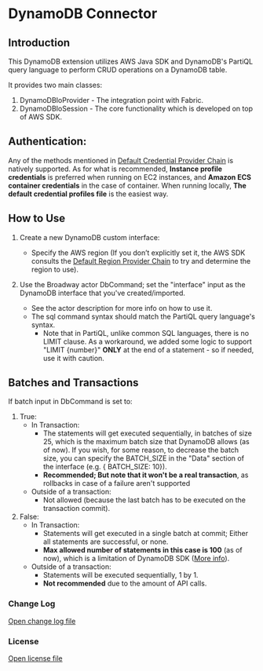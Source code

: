 
# DynamoDB Connector
          
## Introduction

This DynamoDB extension utilizes AWS Java SDK and DynamoDB's PartiQL query language to perform CRUD operations on a DynamoDB table.  

It provides two main classes:
1. DynamoDBIoProvider - The integration point with Fabric.
2. DynamoDBIoSession - The core functionality which is developed on top of AWS SDK.


## Authentication: 
Any of the methods mentioned in [Default Credential Provider Chain](https://docs.aws.amazon.com/sdk-for-java/v1/developer-guide/credentials.html#credentials-default) is natively supported. 
As for what is recommended, **Instance profile credentials** is preferred when running on EC2 instances, and **Amazon ECS container credentials** in the case of container. When running locally, **The default credential profiles file** is the easiest way.


## How to Use
1. Create a new DynamoDB custom interface:
   - Specify the AWS region (If you don’t explicitly set it, the AWS SDK consults the [Default Region Provider Chain](https://docs.aws.amazon.com/sdk-for-java/latest/developer-guide/region-selection.html#automatically-determine-the-aws-region-from-the-environment) to try and determine the region to use).

3. Use the Broadway actor DbCommand; set the "interface" input as the DynamoDB interface that you've created/imported.
    - See the actor description for more info on how to use it.
    - The sql command syntax should match the PartiQL query language's syntax.
      - Note that in PartiQL, unlike common SQL languages, there is no LIMIT clause. As a workaround, we added some logic to support "LIMIT {number}" **ONLY** at the end of a statement - so if needed, use it with caution.

## Batches and Transactions
If batch input in DbCommand is set to:
1. True:
   - In Transaction:
       - The statements will get executed sequentially, in batches of size 25, which is the maximum batch size that DynamoDB allows (as of now). If you wish, for some reason, to decrease the batch size, you can specify the BATCH_SIZE in the "Data" section of the interface (e.g. { BATCH_SIZE: 10}).
       - **Recommended; But note that it won't be a real transaction**, as rollbacks in case of a failure aren't supported
   - Outside of a transaction:
       - Not allowed (because the last batch has to be executed on the transaction commit).
2. False:
   - In Transaction:
       - Statements will get executed in a single batch at commit; Either all statements are successful, or none. 
       - **Max allowed number of statements in this case is 100** (as of now), which is a limitation of DynamoDB SDK ([More info](https://docs.aws.amazon.com/amazondynamodb/latest/developerguide/ql-reference.multiplestatements.transactions.html)). 
   - Outside of a transaction:
       - Statements will be executed sequentially, 1 by 1.
       - **Not recommended** due to the amount of API calls.


### Change Log
[Open change log file](/api/k2view/dynamodb-connector/0.0.1/file/CHANGELOG.md)

### License
[Open license file](/api/k2view/dynamodb-connector/0.0.1/file/LICENSE.txt)

